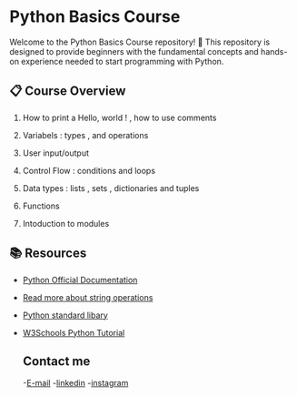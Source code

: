 # Python  Basics Course

Welcome to the Python Basics Course repository! 🎉
This repository is designed to provide beginners with the fundamental concepts and hands-on experience needed to start programming with Python.

## 📋 Course Overview
 1. How to print a Hello, world ! , how to use comments  
 
 2. Variabels : types , and operations
 
 3. User input/output 
 
 4. Control Flow : conditions and loops 
 
 5. Data types : lists , sets , dictionaries and tuples
 
 6. Functions

 7. Intoduction to modules

  ## 📚 Resources
 - [Python Official Documentation](https://docs.python.org/3/)

 - [Read more about string operations](https://docs.python.org/3/library/stdtypes.html#textseq)
   
 - [Python standard libary](https://docs.python.org/3/library/index.html)
   
 - [W3Schools Python Tutorial](https://www.w3schools.com/python/)

   ## Contact me 
   -[E-mail](ibaghouchenejubayuba@gmail.com)
   -[linkedin](https://www.linkedin.com/in/juba-ibaghouchene-350b62329/?lipi=urn%3Ali%3Apage%3Ad_flagship3_detail_base%3B5r5z%2BZMYS%2Fyx2J22A4ZJeg%3D%3D)
   -[instagram](https://www.instagram.com/juba_ib/)
 

   

